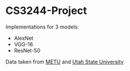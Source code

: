# CS3244-Project
Implementations for 3 models:
 - AlexNet
 - VGG-16
 - ResNet-50

Data taken from [METU](https://data.mendeley.com/datasets/5y9wdsg2zt/2) and [Utah State University](https://digitalcommons.usu.edu/all_datasets/48/)
